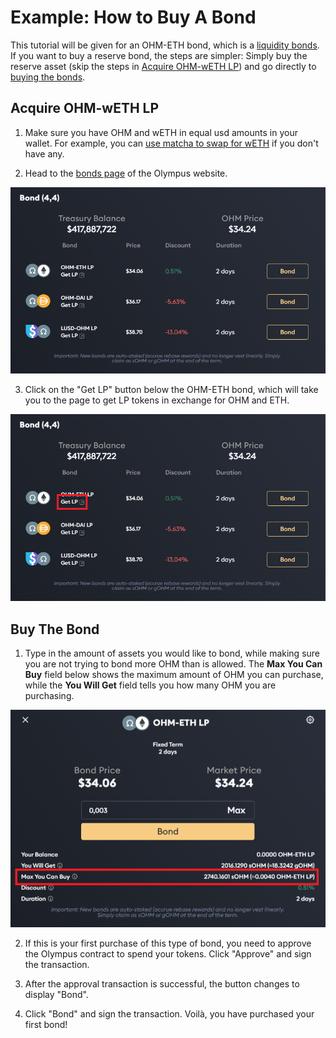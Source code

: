 # Example: How to Buy A Bond

This tutorial will be given for an OHM-ETH bond, which is a [liquidity bonds](../references/glossary.md#liquidity-bonds). 
If you want to buy a reserve bond, the steps are simpler: 
Simply buy the reserve asset (skip the steps in [Acquire OHM-wETH LP](#acquire-ohm-weth-lp)) and go directly to 
[buying the bonds](#buy-the-bond).

## Acquire OHM-wETH LP

1. Make sure you have OHM and wETH in equal usd amounts in your wallet. For example, you can [use matcha to swap for wETH](https://matcha.xyz/markets/1/0x64aa3364f17a4d01c6f1751fd97c2bd3d7e7f1d5/0xc02aaa39b223fe8d0a0e5c4f27ead9083c756cc2) if you don't have any.

2. Head to the [bonds page](https://app.olympusdao.finance/#/bonds) of the Olympus website. 

![Assuming an OHM-ETH bond is available, you should see it in the list of bonds](../../.gitbook/assets/buy-a-bond.png)

3. Click on the "Get LP" button below the OHM-ETH bond, which will take you to the page to get LP tokens in exchange for OHM and ETH. 

![](../../.gitbook/assets/get-lp-button.png)


## Buy The Bond

1. Type in the amount of assets you would like to bond, while making sure you are not trying to bond more OHM than is allowed. 
The **Max You Can Buy** field below shows the maximum amount of OHM you can purchase, 
while the **You Will Get** field tells you how many OHM you are purchasing.

![You can only purchase up to a certain amount of OHM](../../.gitbook/assets/max-you-can-buy.png)

2. If this is your first purchase of this type of bond, you need to approve the Olympus contract to spend your tokens. Click "Approve" and sign the transaction.

3. After the approval transaction is successful, the button changes to display "Bond".

4. Click "Bond" and sign the transaction. Voilà, you have purchased your first bond!

